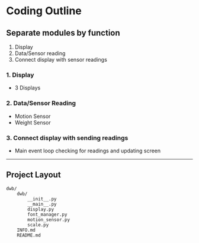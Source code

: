 # Coding Outline

## Separate modules by function
1. Display
2. Data/Sensor reading
3. Connect display with sensor readings

### 1. Display
* 3 Displays

### 2. Data/Sensor Reading
* Motion Sensor
* Weight Sensor

### 3. Connect display with sending readings
* Main event loop checking for readings and updating screen

---

## Project Layout
```
dwb/
    dwb/
        __init__.py
        __main__.py
        display.py
        font_manager.py
        motion_sensor.py
        scale.py
    INFO.md
    README.md
```
